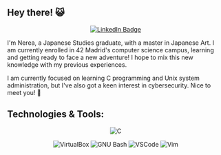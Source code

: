 ## Hey there! 😺
<div align="center">
  
[![LinkedIn Badge](https://img.shields.io/badge/LinkedIn-0077B5?style=for-the-badge&logo=linkedin&logoColor=white)]([https://www.linkedin.com/](https://www.linkedin.com/in/nerea-villalta/))

</div>
I'm Nerea, a Japanese Studies graduate, with a master in Japanese Art. I am currently enrolled in 42 Madrid's computer science campus, learning and getting ready to face a new adventure! 
I hope to mix this new knowledge with my previous experiences.

I am currently focused on learning C programming and Unix system administration, but I've also got a keen interest in cybersecurity. Nice to meet you! 👋

## Technologies & Tools:
<div align="center">
  
![C](https://img.shields.io/badge/C-00599C?style=for-the-badge&logo=c&logoColor=white)


![VirtualBox](https://img.shields.io/badge/VirtualBox-21416b?style=for-the-badge&logo=VirtualBox&logoColor=white)
![GNU Bash](https://img.shields.io/badge/GNU%20Bash-4EAA25?style=for-the-badge&logo=GNU%20Bash&logoColor=white)
![VSCode](https://img.shields.io/badge/VSCode-0078D4?style=for-the-badge&logo=visual%20studio%20code&logoColor=white)
![Vim](https://img.shields.io/badge/VIM-%2311AB00.svg?&style=for-the-badge&logo=vim&logoColor=white)

</div>

<!---
nvillalt/nvillalt is a ✨ special ✨ repository because its `README.md` (this file) appears on your GitHub profile.
You can click the Preview link to take a look at your changes.

## Stats:
[![GitHub Streak](https://streak-stats.demolab.com?user=nvillalt&theme=highcontrast&hide_border=true&date_format=j%20M%5B%20Y%5D&mode=weekly)](https://git.io/streak-stats)

[![nvillalt's 42 stats](https://badge.mediaplus.ma/starryblue/nvillalt?1337Badge=off&UM6P=off)](https://github.com/oakoudad/badge42) 
--->
